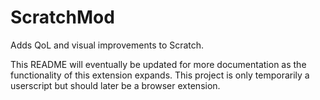 # ScratchMod
Adds QoL and visual improvements to Scratch.

This README will eventually be updated for more documentation as the functionality of this extension expands. This project is only temporarily a userscript but should later be a browser extension.
